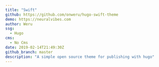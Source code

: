 ```yaml
---
title: "Swift"
github: https://github.com/onweru/hugo-swift-theme
demo: https://neuralvibes.com
author: Weru
ssg:
  - Hugo
cms:
  - No Cms
date: 2019-02-14T21:49:30Z
github_branch: master
description: "A simple open source theme for publishing with hugo"
---
```


